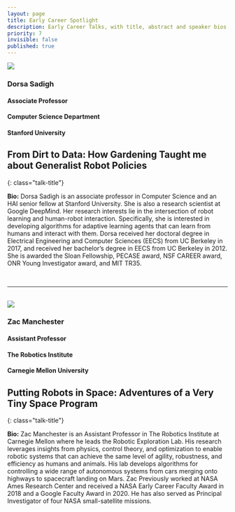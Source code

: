```yaml
---
layout: page
title: Early Career Spotlight
description: Early Career Talks, with title, abstract and speaker bios.
priority: 7
invisible: false
published: true
---
```



<div id="ec1" class="talk">
  <div class="talk-profile">
    <img src="{{site.baseurl}}/images/Dorsa_Sadigh_2025.jpg"/>
  </div>
  <div class="talk-speaker">
    <h3>Dorsa Sadigh</h3>
    <h4>Associate Professor</h4>
    <h4>Computer Science Department</h4>
    <h4>Stanford University</h4>
  </div>
</div>

## From Dirt to Data: How Gardening Taught me about Generalist Robot Policies
{: class="talk-title"}

<!-- **Abstract:** In this talk, I will share my journey toward building generalist robot policies—and how it surprisingly mirrors the process of cultivating my backyard garden. I’ll begin by unpacking the key components of robotics foundation models and their promise for generalization across diverse tasks and environments. To ground this discussion, I will introduce StarGen, a taxonomy for evaluating generalization in robot policies, spanning semantic, visual, and behavioral dimensions. Next, I’ll explore what truly enables generalization both algorithmically and in terms of data—drawing an analogy to the delicate process of paintbrush pollination in gardening. I’ll present RT-H: Action Hierarchies using Language Motion, a framework that leverages low-level language abstractions—language motions—to stitch together diverse sources of data. Building on this, I’ll discuss the broader concept of intermediate representations—such as bounding boxes, language-conditioned motions, and trajectory traces—that help bridge the gap between the perceptual strengths of vision-language models and the physical execution required by robots. On the data side, I’ll introduce RoboCrowd, a scalable approach to collecting robotic demonstrations through crowdsourcing and incentive design. I’ll conclude with a look at GeminiRobotics, a system showcasing steerable and interactive capabilities, and discuss its potential to shape the future of human-robot interaction. -->

**Bio:** Dorsa Sadigh is an associate professor in Computer Science and an HAI senior fellow at Stanford University. She is also a research scientist at Google DeepMind.  Her research interests lie in the intersection of robot learning and human-robot interaction. Specifically, she is interested in developing algorithms for adaptive learning agents that can learn from humans and interact with them. Dorsa received her doctoral degree in Electrical Engineering and Computer Sciences (EECS) from UC Berkeley in 2017, and received her bachelor’s degree in EECS from UC Berkeley in 2012.  She is awarded the Sloan Fellowship, PECASE award, NSF CAREER award, ONR Young Investigator award, and MIT TR35.

<br/>
<hr>
<br/>

<div id="ec2" class="talk">
  <div class="talk-profile">
    <img src="{{site.baseurl}}/images/Zac_Manchester_2025.jpg"/>
  </div>
  <div class="talk-speaker">
    <h3>Zac Manchester</h3>
    <h4>Assistant Professor</h4>
    <h4>The Robotics Institute</h4>
    <h4>Carnegie Mellon University</h4>
  </div>
</div>

## Putting Robots in Space: Adventures of a Very Tiny Space Program
{: class="talk-title"}

<!-- **Abstract:** -->

**Bio:** Zac Manchester is an Assistant Professor in The Robotics Institute at Carnegie Mellon where he leads the Robotic Exploration Lab. His research leverages insights from physics, control theory, and optimization to enable robotic systems that can achieve the same level of agility, robustness, and efficiency as humans and animals. His lab develops algorithms for controlling a wide range of autonomous systems from cars merging onto highways to spacecraft landing on Mars. Zac Previously worked at NASA Ames Research Center and received a NASA Early Career Faculty Award in 2018 and a Google Faculty Award in 2020. He has also served as Principal Investigator of four NASA small-satellite missions.